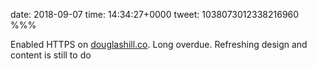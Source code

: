 date: 2018-09-07
time: 14:34:27+0000
tweet: 1038073012338216960
%%%

Enabled HTTPS on [douglashill.co](http://douglashill.co). Long overdue. Refreshing design and content is still to do
